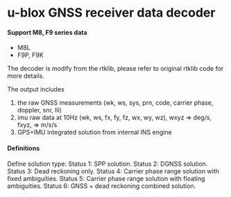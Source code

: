 # u-blox GNSS receiver data decoder
#### Support M8, F9 series data

- M8L
- F9P, F9K

The decoder is modify from the rtklib, please refer to original rtklib code for more details.

The output includes
1) the raw GNSS measurements (wk, ws, sys, prn, code, carrier phase, doppler, snr, lli)
2) imu raw data at 10Hz (wk, ws, fx, fy, fz, wx, wy, wz), wxyz => deg/s, fxyz, => m/s/s
3) GPS+IMU integrated solution from internal INS engine

#### Definitions

Define solution type:
  Status 1: SPP solution.
  Status 2: DGNSS solution.
  Status 3: Dead reckoning only.
  Status 4: Carrier phase range solution with fixed ambiguities.
  Status 5: Carrier phase range solution with floating ambiguities.
  Status 6: GNSS + dead reckoning combined solution.
